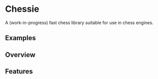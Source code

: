 # Chessie

A (work-in-progress) fast chess library suitable for use in chess engines.

## Examples

## Overview

## Features
